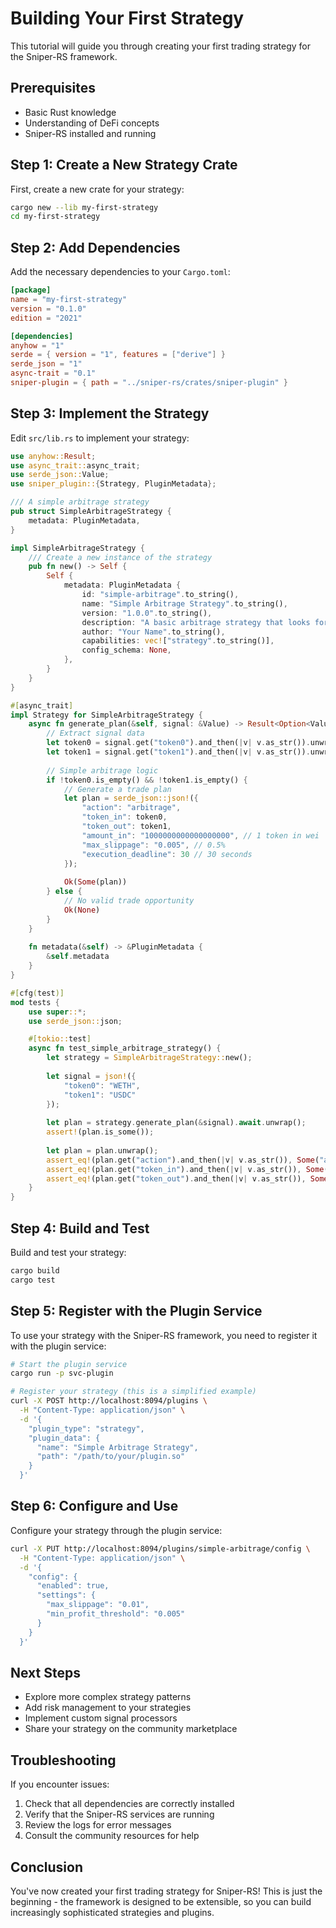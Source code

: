 # Building Your First Strategy

This tutorial will guide you through creating your first trading strategy for the Sniper-RS framework.

## Prerequisites
- Basic Rust knowledge
- Understanding of DeFi concepts
- Sniper-RS installed and running

## Step 1: Create a New Strategy Crate

First, create a new crate for your strategy:

```bash
cargo new --lib my-first-strategy
cd my-first-strategy
```

## Step 2: Add Dependencies

Add the necessary dependencies to your `Cargo.toml`:

```toml
[package]
name = "my-first-strategy"
version = "0.1.0"
edition = "2021"

[dependencies]
anyhow = "1"
serde = { version = "1", features = ["derive"] }
serde_json = "1"
async-trait = "0.1"
sniper-plugin = { path = "../sniper-rs/crates/sniper-plugin" }
```

## Step 3: Implement the Strategy

Edit `src/lib.rs` to implement your strategy:

```rust
use anyhow::Result;
use async_trait::async_trait;
use serde_json::Value;
use sniper_plugin::{Strategy, PluginMetadata};

/// A simple arbitrage strategy
pub struct SimpleArbitrageStrategy {
    metadata: PluginMetadata,
}

impl SimpleArbitrageStrategy {
    /// Create a new instance of the strategy
    pub fn new() -> Self {
        Self {
            metadata: PluginMetadata {
                id: "simple-arbitrage".to_string(),
                name: "Simple Arbitrage Strategy".to_string(),
                version: "1.0.0".to_string(),
                description: "A basic arbitrage strategy that looks for price differences between pools".to_string(),
                author: "Your Name".to_string(),
                capabilities: vec!["strategy".to_string()],
                config_schema: None,
            },
        }
    }
}

#[async_trait]
impl Strategy for SimpleArbitrageStrategy {
    async fn generate_plan(&self, signal: &Value) -> Result<Option<Value>> {
        // Extract signal data
        let token0 = signal.get("token0").and_then(|v| v.as_str()).unwrap_or("");
        let token1 = signal.get("token1").and_then(|v| v.as_str()).unwrap_or("");
        
        // Simple arbitrage logic
        if !token0.is_empty() && !token1.is_empty() {
            // Generate a trade plan
            let plan = serde_json::json!({
                "action": "arbitrage",
                "token_in": token0,
                "token_out": token1,
                "amount_in": "1000000000000000000", // 1 token in wei
                "max_slippage": "0.005", // 0.5%
                "execution_deadline": 30 // 30 seconds
            });
            
            Ok(Some(plan))
        } else {
            // No valid trade opportunity
            Ok(None)
        }
    }
    
    fn metadata(&self) -> &PluginMetadata {
        &self.metadata
    }
}

#[cfg(test)]
mod tests {
    use super::*;
    use serde_json::json;

    #[tokio::test]
    async fn test_simple_arbitrage_strategy() {
        let strategy = SimpleArbitrageStrategy::new();
        
        let signal = json!({
            "token0": "WETH",
            "token1": "USDC"
        });
        
        let plan = strategy.generate_plan(&signal).await.unwrap();
        assert!(plan.is_some());
        
        let plan = plan.unwrap();
        assert_eq!(plan.get("action").and_then(|v| v.as_str()), Some("arbitrage"));
        assert_eq!(plan.get("token_in").and_then(|v| v.as_str()), Some("WETH"));
        assert_eq!(plan.get("token_out").and_then(|v| v.as_str()), Some("USDC"));
    }
}
```

## Step 4: Build and Test

Build and test your strategy:

```bash
cargo build
cargo test
```

## Step 5: Register with the Plugin Service

To use your strategy with the Sniper-RS framework, you need to register it with the plugin service:

```bash
# Start the plugin service
cargo run -p svc-plugin

# Register your strategy (this is a simplified example)
curl -X POST http://localhost:8094/plugins \
  -H "Content-Type: application/json" \
  -d '{
    "plugin_type": "strategy",
    "plugin_data": {
      "name": "Simple Arbitrage Strategy",
      "path": "/path/to/your/plugin.so"
    }
  }'
```

## Step 6: Configure and Use

Configure your strategy through the plugin service:

```bash
curl -X PUT http://localhost:8094/plugins/simple-arbitrage/config \
  -H "Content-Type: application/json" \
  -d '{
    "config": {
      "enabled": true,
      "settings": {
        "max_slippage": "0.01",
        "min_profit_threshold": "0.005"
      }
    }
  }'
```

## Next Steps

- Explore more complex strategy patterns
- Add risk management to your strategies
- Implement custom signal processors
- Share your strategy on the community marketplace

## Troubleshooting

If you encounter issues:

1. Check that all dependencies are correctly installed
2. Verify that the Sniper-RS services are running
3. Review the logs for error messages
4. Consult the community resources for help

## Conclusion

You've now created your first trading strategy for Sniper-RS! This is just the beginning - the framework is designed to be extensible, so you can build increasingly sophisticated strategies and plugins.